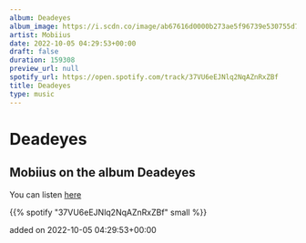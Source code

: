 ```yaml
---
album: Deadeyes
album_image: https://i.scdn.co/image/ab67616d0000b273ae5f96739e530755d7782afe
artist: Mobiius
date: 2022-10-05 04:29:53+00:00
draft: false
duration: 159308
preview_url: null
spotify_url: https://open.spotify.com/track/37VU6eEJNlq2NqAZnRxZBf
title: Deadeyes
type: music
---
```



# Deadeyes

## Mobiius on the album Deadeyes

You can listen [here](https://open.spotify.com/track/37VU6eEJNlq2NqAZnRxZBf)

{{% spotify "37VU6eEJNlq2NqAZnRxZBf" small %}}

added on 2022-10-05 04:29:53+00:00